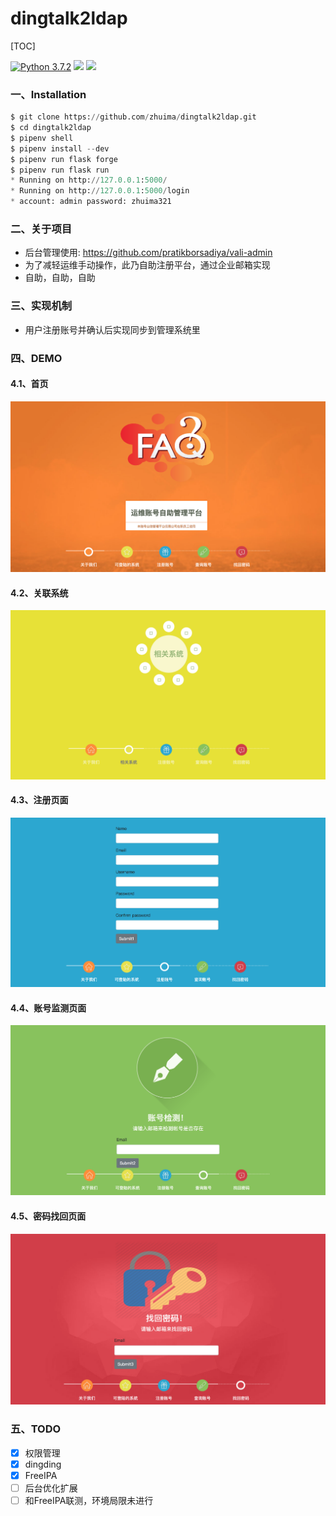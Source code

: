 dingtalk2ldap
=============


[TOC]

[![Python 3.7.2](https://img.shields.io/badge/python-3.7.2-yellow.svg)](https://www.python.org/)
[![](https://img.shields.io/badge/flask-1.0.2-green.svg)](http://flask.pocoo.org/)
[![](https://img.shields.io/badge/pipenv-2018.10.13-blue.svg)](https://docs.pipenv.org/)


### 一、Installation

```python
$ git clone https://github.com/zhuima/dingtalk2ldap.git
$ cd dingtalk2ldap
$ pipenv shell
$ pipenv install --dev
$ pipenv run flask forge
$ pipenv run flask run
* Running on http://127.0.0.1:5000/
* Running on http://127.0.0.1:5000/login
* account: admin password: zhuima321

```



### 二、关于项目

- 后台管理使用: https://github.com/pratikborsadiya/vali-admin
- 为了减轻运维手动操作，此乃自助注册平台，通过企业邮箱实现
- 自助，自助，自助


### 三、实现机制

- 用户注册账号并确认后实现同步到管理系统里


### 四、DEMO

#### 4.1、首页

![](./docs/index.png)

#### 4.2、关联系统

![](./docs/system.png)

#### 4.3、注册页面

![](./docs/register.png)

#### 4.4、账号监测页面

![](./docs/check.png)

#### 4.5、密码找回页面

![](./docs/resetpass.png)

### 五、TODO

- [x] 权限管理
- [x] dingding
- [x] FreeIPA
- [ ] 后台优化扩展
- [ ] 和FreeIPA联测，环境局限未进行
